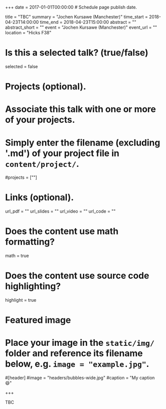 +++
date = 2017-01-01T00:00:00  # Schedule page publish date.

title = "TBC"
summary = "Jochen Kursawe (Manchester)"
time_start = 2018-04-23T14:00:00
time_end = 2018-04-23T15:00:00
abstract = ""
abstract_short = ""
event = "Jochen Kursawe (Manchester)"
event_url = ""
location = "Hicks F38"

# Is this a selected talk? (true/false)
selected = false

# Projects (optional).
#   Associate this talk with one or more of your projects.
#   Simply enter the filename (excluding '.md') of your project file in `content/project/`.
#projects = [""]

# Links (optional).
url_pdf = ""
url_slides = ""
url_video = ""
url_code = ""

# Does the content use math formatting?
math = true

# Does the content use source code highlighting?
highlight = true

# Featured image
# Place your image in the `static/img/` folder and reference its filename below, e.g. `image = "example.jpg"`.
#[header]
#image = "headers/bubbles-wide.jpg"
#caption = "My caption :smile:"

+++

TBC

